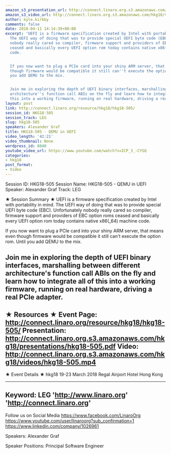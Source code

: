 ```yaml
---
amazon_s3_presentation_url: http://connect.linaro.org.s3.amazonaws.com/hkg18/presentations/hkg18-505.pdf
amazon_s3_video_url: http://connect.linaro.org.s3.amazonaws.com/hkg18/videos/hkg18-505.mp4
author: kyle.kirkby
comments: false
date: 2018-04-11 14:14:39+00:00
excerpt: 'UEFI is a firmware specification created by Intel with portability in mind.
  The UEFI way of doing that was to provide special UEFI byte code (EBC). Unfortunately
  nobody really cared so compiler, firmware support and providers of EBC option roms
  ceased and basically every UEFI option rom today contains native x86(_64) machine
  code.


  If you now want to plug a PCIe card into your shiny ARM server, that means even
  though firmware would be compatible it still can''t execute the option rom. Until
  you add QEMU to the mix.


  Join me in exploring the depth of UEFI binary interfaces, marshalling between different
  architecture''s function call ABIs on the fly and learn how to integrate all of
  this into a working firmware, running on real hardware, driving a real PCIe adapter.'
layout: post
link: http://connect.linaro.org/resource/hkg18/hkg18-505/
session_id: HKG18-505
session_track: LEG
slug: hkg18-505
speakers: Alexander Graf
title: HKG18-505 - QEMU in UEFI
video_length: '42:21'
video_thumbnail: None
wordpress_id: 8840
youtube_video_url: https://www.youtube.com/watch?v=ICP_3_-CYSQ
categories:
- hkg18
post_format:
- Video
---
```


Session ID: HKG18-505
Session Name: HKG18-505 - QEMU in UEFI
Speaker: Alexander Graf
Track: LEG


★ Session Summary ★
UEFI is a firmware specification created by Intel with portability in mind. The UEFI way of doing that was to provide special UEFI byte code (EBC). Unfortunately nobody really cared so compiler, firmware support and providers of EBC option roms ceased and basically every UEFI option rom today contains native x86(_64) machine code.

If you now want to plug a PCIe card into your shiny ARM server, that means even though firmware would be compatible it still can't execute the option rom. Until you add QEMU to the mix.

Join me in exploring the depth of UEFI binary interfaces, marshalling between different architecture's function call ABIs on the fly and learn how to integrate all of this into a working firmware, running on real hardware, driving a real PCIe adapter.
---------------------------------------------------
★ Resources ★
Event Page: http://connect.linaro.org/resource/hkg18/hkg18-505/
Presentation: http://connect.linaro.org.s3.amazonaws.com/hkg18/presentations/hkg18-505.pdf
Video: http://connect.linaro.org.s3.amazonaws.com/hkg18/videos/hkg18-505.mp4
 ---------------------------------------------------
★ Event Details ★
hkg18
19-23 March 2018 
Regal Airport Hotel Hong Kong

---------------------------------------------------
Keyword: LEG
'http://www.linaro.org'
'http://connect.linaro.org'
---------------------------------------------------
Follow us on Social Media
https://www.facebook.com/LinaroOrg
https://www.youtube.com/user/linaroorg?sub_confirmation=1
https://www.linkedin.com/company/1026961

Speakers: Alexander Graf

Speaker Positions: Principal Software Engineer


